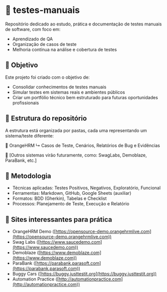 # 🧪 testes-manuais

Repositório dedicado ao estudo, prática e documentação de testes manuais de software, com foco em:

* Aprendizado de QA
* Organização de casos de teste
* Melhoria contínua na análise e cobertura de testes

## 🎯 Objetivo

Este projeto foi criado com o objetivo de:

* Consolidar conhecimentos de testes manuais
* Simular testes em sistemas reais e ambientes públicos
* Criar um portfólio técnico bem estruturado para futuras oportunidades profissionais

## 🧱 Estrutura do repositório

A estrutura está organizada por pastas, cada uma representando um sistema/teste diferente:

📁 OrangeHRM
↳ Casos de Teste, Cenários, Relatórios de Bug e Evidências

📁 \[Outros sistemas virão futuramente, como: SwagLabs, Demoblaze, ParaBank, etc.]

## 🧪 Metodologia

* Técnicas aplicadas: Testes Positivos, Negativos, Exploratório, Funcional
* Ferramentas: Markdown, GitHub, Google Sheets (auxiliar)
* Formatos: BDD (Gherkin), Tabelas e Checklist
* Processos: Planejamento de Teste, Execução e Relatório

## 🚀 Sites interessantes para prática

* OrangeHRM Demo ([https://opensource-demo.orangehrmlive.com](https://opensource-demo.orangehrmlive.com))
* Swag Labs ([https://www.saucedemo.com](https://www.saucedemo.com))
* Demoblaze ([https://www.demoblaze.com](https://www.demoblaze.com))
* ParaBank ([https://parabank.parasoft.com](https://parabank.parasoft.com))
* Buggy Cars ([https://buggy.justtestit.org](https://buggy.justtestit.org))
* Automation Practice ([http://automationpractice.com](http://automationpractice.com))
